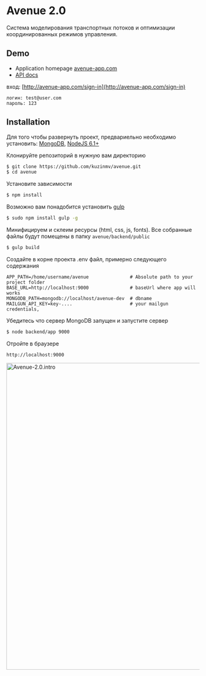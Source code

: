 # Avenue 2.0

Система моделирования транспортных потоков и оптимизации координированных режимов управления. 


## Demo

* Application homepage [avenue-app.com](http://avenue-app.com/)
* [API docs](http://avenue-app.com/api/doc)

вход: [http://avenue-app.com/sign-in](http://avenue-app.com/sign-in)
```
логин: test@user.com
пароль: 123
```

## Installation

Для того чтобы развернуть проект, предвариельно необходимо установить: 
[MongoDB](https://docs.mongodb.com/manual/installation/), [NodeJS 6.1+](https://nodejs.org/en/download/current/)


Клонируйте репозиторий  в нужную вам директорию
```bash
$ git clone https://github.com/kuzinmv/avenue.git
$ cd avenue
```

Установите зависимости
```bash
$ npm install
```
Возможно вам понадобится установить [gulp](http://gulpjs.com/)

```bash
$ sudo npm install gulp -g
```

Минифицируем и склеим ресурсы (html, css, js, fonts). Все собранные файлы будут помещены в папку `avenue/backend/public`
```bash
$ gulp build
```

Создайте в корне проекта .env файл, примерно следующего содержания

```
APP_PATH=/home/username/avenue               # Absolute path to your project folder
BASE_URL=http://localhost:9000               # baseUrl where app will works
MONGODB_PATH=mongodb://localhost/avenue-dev  # dbname
MAILGUN_API_KEY=key-....                     # your mailgun credentials,
```

Убедитесь что сервер MongoDB запущен и запустите сервер
```bash
$ node backend/app 9000
```

Отройте в браузере
```
http://localhost:9000
```


<img src="https://github.com/kuzinmv/avenue/raw/master/frontend/img/landing/avenue-prev.gif" alt="Avenue-2.0.intro" style="width: 800px;">
